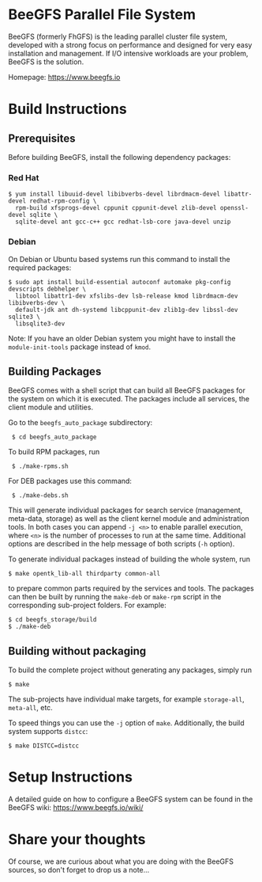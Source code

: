 # BeeGFS Parallel File System
BeeGFS (formerly FhGFS) is the leading parallel cluster file system,
developed with a strong focus on performance and designed for very easy
installation and management.
If I/O intensive workloads are your problem, BeeGFS is the solution.

Homepage: https://www.beegfs.io

# Build Instructions

## Prerequisites
Before building BeeGFS, install the following dependency packages:

### Red Hat
```
$ yum install libuuid-devel libibverbs-devel librdmacm-devel libattr-devel redhat-rpm-config \
  rpm-build xfsprogs-devel cppunit cppunit-devel zlib-devel openssl-devel sqlite \
  sqlite-devel ant gcc-c++ gcc redhat-lsb-core java-devel unzip
```
### Debian
On Debian or Ubuntu based systems run this command to install the required packages:
```
$ sudo apt install build-essential autoconf automake pkg-config devscripts debhelper \
  libtool libattr1-dev xfslibs-dev lsb-release kmod librdmacm-dev libibverbs-dev \
  default-jdk ant dh-systemd libcppunit-dev zlib1g-dev libssl-dev sqlite3 \
  libsqlite3-dev
```
Note: If you have an older Debian system you might have to install the
`module-init-tools` package instead of `kmod`.

## Building Packages
BeeGFS comes with a shell script that can build all BeeGFS packages for the
system on which it is executed.
The packages include all services, the client module and utilities.

Go to the `beegfs_auto_package` subdirectory:
```
 $ cd beegfs_auto_package
```

To build RPM packages, run
```
 $ ./make-rpms.sh
```

For DEB packages use this command:
```
 $ ./make-debs.sh
```
This will generate individual packages for search service (management, meta-data, storage)
as well as the client kernel module and administration tools.
In both cases you can append `-j <n>` to enable parallel execution, where
`<n>` is the number of processes to run at the same time.
Additional options are described in the help message of both scripts (`-h` option).

To generate individual packages instead of building the whole system,
run
```
$ make opentk_lib-all thirdparty common-all
```
to prepare common parts required by the services and tools.
The packages can then be built by running the `make-deb` or `make-rpm` script
in the corresponding sub-project folders. For example:
```
$ cd beegfs_storage/build
$ ./make-deb
```

## Building without packaging
To build the complete project without generating any packages,
simply run
```
$ make
```

The sub-projects have individual make targets, for example `storage-all`,
`meta-all`, etc.

To speed things you can use the `-j` option of `make`.
Additionally, the build system supports `distcc`:
```
$ make DISTCC=distcc
```

# Setup Instructions
A detailed guide on how to configure a BeeGFS system can be found in
the BeeGFS wiki: https://www.beegfs.io/wiki/

# Share your thoughts
Of course, we are curious about what you are doing with the BeeGFS sources, so
don't forget to drop us a note...
